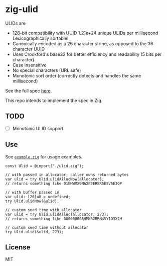 # zig-ulid

ULIDs are
- 128-bit compatibility with UUID 1.21e+24 unique ULIDs per millisecond
    Lexicographically sortable!
- Canonically encoded as a 26 character string, as opposed to the 36 character UUID
- Uses Crockford's base32 for better efficiency and readability (5 bits per character)
- Case insensitive
- No special characters (URL safe)
- Monotonic sort order (correctly detects and handles the same millisecond)

See the full spec [here](https://github.com/ulid/spec).

This repo intends to implement the spec in Zig.

## TODO
- [ ] Monotonic ULID support


## Use
See [`example.zig`](https://github.com/stripedpajamas/zig-ulid/blob/main/example.zig) for usage examples.

```zig
const Ulid = @import("./ulid.zig");

// with passed in allocator; caller owns returned bytes
var ulid = try Ulid.ulidAllocNow(allocator);
// returns something like 01EHWMX9NA2P3ERBR5ESV5E3QP

// with buffer passed in
var ulid: [26]u8 = undefined;
try Ulid.ulidNow(&ulid);

// custom seed time with allocator
var ulid = try Ulid.ulidAlloc(allocator, 273);
// returns something like 000000008HMKR2RRN4VY1D3X2H

// custom seed time without allocator
try Ulid.ulid(&ulid, 273);
```

## License
MIT

